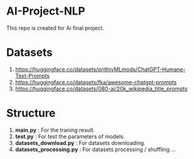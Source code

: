 # AI-Project-NLP
This repo is created for Ai final project.

# Datasets
1. https://huggingface.co/datasets/prithivMLmods/ChatGPT-Humane-Text-Prompts
2. https://huggingface.co/datasets/fka/awesome-chatgpt-prompts
3. https://huggingface.co/datasets/080-ai/20k_wikipedia_title_prompts

# Structure 
1. **main.py** : For the traning result.
2. **test.py** : For test the parameters of models.
3. **datasets_download.py** : For datasets downloading.
3. **datasets_processing.py** : For datasets processing / shuffling ...


